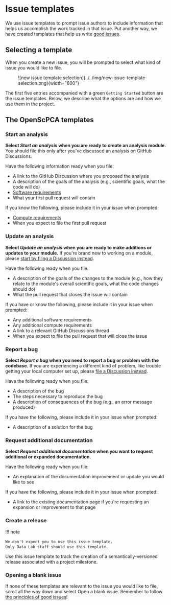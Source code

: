 # Issue templates

We use issue templates to prompt issue authors to include information that helps us accomplish the work tracked in that issue.
Put another way, we have created templates that help us write [good issues](what-makes-a-good-issue.md).

## Selecting a template

When you create a new issue, you will be prompted to select what kind of issue you would like to file.

<figure markdown="span">
  ![new issue template selection](../../img/new-issue-template-selection.png){width="600"}
</figure>

The first five entries accompanied with a green `Getting Started` button are the issue templates.
Below, we describe what the options are and how we use them in the project.

## The OpenScPCA templates

### Start an analysis

**Select _Start an analysis_ when you are ready to create an analysis module.**
You should file this only after you've discussed an analysis on GitHub Discussions.

Have the following information ready when you file:

- A link to the GitHub Discussion where you proposed the analysis
- A description of the goals of the analysis (e.g., scientific goals, what the code will do)
- [Software requirements](../../contributing-to-analyses/starting-your-analysis/determining-software-requirements.md)
- What your first pull request will contain

If you know the following, please include it in your issue when prompted:

- [Compute requirements](../../contributing-to-analyses/starting-your-analysis/determining-compute-requirements.md)
- When you expect to file the first pull request

### Update an analysis

**Select _Update an analysis_ when you are ready to make additions or updates to your module.**
If you're brand new to working on a module, please [start by filing a Discussion instead](https://github.com/AlexsLemonade/OpenScPCA-analysis/discussions/new?category=modify-an-existing-analysis).

Have the following ready when you file:

- A description of the goals of the changes to the module (e.g., how they relate to the module's overall scientific goals, what the code changes should do)
- What the pull request that closes the issue will contain

If you have or know the following, please include it in your issue when prompted:

- Any additional software requirements
- Any additional compute requirements
- A link to a relevant GitHub Discussions thread
- When you expect to file the pull request that will close the issue

### Report a bug

**Select _Report a bug_ when you need to report a bug or problem with the codebase.**
If you are experiencing a different kind of problem, like trouble getting your local computer set up, please [file a Discussion instead](https://github.com/AlexsLemonade/OpenScPCA-analysis/discussions/new?category=troubleshooting).

Have the following ready when you file:

- A description of the bug
- The steps necessary to reproduce the bug
- A description of consequences of the bug (e.g., an error message produced)

If you have the following, please include it in your issue when prompted:

- A description of a solution for the bug

### Request additional documentation

**Select _Request additional documentation_ when you want to request additional or expanded documentation.**

Have the following ready when you file:

- An explanation of the documentation improvement or update you would like to see

If you have the following, please include it in your issue when prompted:

- A link to the existing documentation page if you're requesting an expansion or improvement to that page

### Create a release

!!! note

    We don't expect you to use this issue template.
    Only Data Lab staff should use this template.

Use this issue template to track the creation of a semantically-versioned release associated with a project milestone.

### Opening a blank issue

If none of these templates are relevant to the issue you would like to file, scroll all the way down and select Open a blank issue.
Remember to follow [the principles of good issues](what-makes-a-good-issue.md)!
